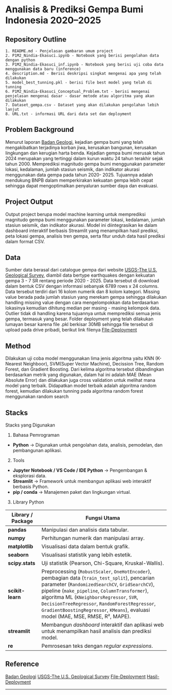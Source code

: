 # Analisis & Prediksi Gempa Bumi Indonesia 2020–2025


## Repository Outline
```
1. README.md - Penjelasan gambaran umum project
2. P1M2_Nindia-Ekasuci.ipynb - Notebook yang berisi pengolahan data dengan python
3. P1M2_Nindia-Ekasuci_inf.ipynb - Notebook yang berisi uji coba data menggunakan data baru (inference)
4. description.md - Berisi deskripsi singkat mengenai apa yang telah dilakukan
5. model_best_tunning.pkl - berisi file best model yang telah di tunning
6. P1M2_Nindia-Ekasuci_Conceptual_Problem.txt - berisi mengenai penjelasan mengenai dasar - dasar metode atau algoritma yang akan dilakukan
7. Dataset_gempa.csv - Dataset yang akan dilakukan pengolahan lebih lanjut
8. URL.txt - informasi URL dari data set dan deployment
```

## Problem Background
Menurut laporan [Badan Geologi](https://www.cnbcindonesia.com/news/20250122174037-4-605239/gempa-bumi-merusak-hantam-ri-cetak-rekor-di-2024-fakta-aneh-terungkap), kejadian gempa bumi yang telah mengakibatkan terjadinya korban jiwa, kerusakan bangunan, kerusakan lingkungan dan kerugian harta benda. Kejadian gempa bumi merusak tahun 2024 merupakan yang tertinggi dalam kurun waktu 24 tahun terakhir sejak tahun 2000. Memprediksi magnitudo gempa bumi menggunakan parameter lokasi, kedalaman, jumlah stasiun seismik, dan indikator akurasi menggunakan data gempa pada tahun 2020- 2025. Tujuannya adalah mendukung BNPB dalam memperkirakan kekuatan gempa lebih cepat sehingga dapat mengoptimalkan penyaluran sumber daya dan evakuasi.

## Project Output
Output project berupa model machine learning untuk memprediksi magnitudo gempa bumi menggunakan parameter lokasi, kedalaman, jumlah stasiun seismik, dan indikator akurasi. Model ini diintegrasikan ke dalam dashboard interaktif berbasis Streamlit yang menampilkan hasil prediksi, peta lokasi gempa, analisis tren gempa, serta fitur unduh data hasil prediksi dalam format CSV.

## Data
Sumber data berasal dari catalogue gempa dari website [USGS-The U.S. Geological Survey]( https://earthquake.usgs.gov/earthquakes/search/), diambil data bertype earthquakes dengan kekuatan gempa 3 - 7 SR rentang periode 2020 - 2025. Data tersebut di download dalam bentuk CSV dengan informasi sebanyak 6789 rows x 24 columns. Data tersebut terdiri dari 16 kolom numerik dan 8 kolom kategori. Missing value berada pada jumlah stasiun yang merekam gempa sehingga dilakukan handling missing value dengan cara mengelompokkan data berdasarkan lokasinya kemudian dihitung median per masing - masing kelompok data. Outlier tidak di handling karena tujuannya untuk memprediksi semua jenis gempa, termasuk yang besar. Folder deployment yang telah dilakukan lumayan besar karena file .pkl berkisar 30MB sehingga file tersebut di upload pada drive pribadi, berikut link filenya [FIle-Deployment](https://drive.google.com/drive/folders/1pEkzNwObkPcV60bZSLOtgvIZs2rDhfeC?usp=sharing)

## Method
Dilakukan uji coba model menggunakan lima jenis algoritma yaitu KNN (K-Nearest Neighboor), SVM(Super Vector Machine), Decission Tree, Random Forest, dan Gradient Boosting. Dari kelima algoritma tersebut dibandingkan berdasarkan metrik yang digunakan, dalam hal ini adalah MAE (Mean Absolute Error) dan dilakukan juga cross validation untuk melihat mana model yang terbaik. Didapatkan model terbaik adalah algoritma random forest, kemudian dilakukan tunning pada algoritma random forest menggunakan random search

## Stacks
Stacks yang Digunakan

 1. Bahasa Pemrograman
- **Python** → Digunakan untuk pengolahan data, analisis, pemodelan, dan pembangunan aplikasi.

 2. Tools
- **Jupyter Notebook / VS Code / IDE Python** → Pengembangan & eksplorasi data.
- **Streamlit** → Framework untuk membangun aplikasi web interaktif berbasis Python.
- **pip / conda** → Manajemen paket dan lingkungan virtual.

 3. Library Python

| Library / Package | Fungsi Utama |
|-------------------|--------------|
| **pandas** | Manipulasi dan analisis data tabular. |
| **numpy** | Perhitungan numerik dan manipulasi array. |
| **matplotlib** | Visualisasi data dalam bentuk grafik. |
| **seaborn** | Visualisasi statistik yang lebih estetik. |
| **scipy.stats** | Uji statistik (Pearson, Chi-Square, Kruskal-Wallis). |
| **scikit-learn** | Preprocessing (`RobustScaler`, `OneHotEncoder`), pembagian data (`train_test_split`), pencarian parameter (`RandomizedSearchCV`, `GridSearchCV`), pipeline (`make_pipeline`, `ColumnTransformer`), algoritma ML (`KNeighborsRegressor`, `SVR`, `DecisionTreeRegressor`, `RandomForestRegressor`, `GradientBoostingRegressor`, `KMeans`), evaluasi model (MAE, MSE, RMSE, R², MAPE). |
| **streamlit** | Membangun *dashboard* interaktif dan aplikasi web untuk menampilkan hasil analisis dan prediksi model. |
| **re** | Pemrosesan teks dengan *regular expressions*. |

## Reference
[Badan Geologi](https://www.cnbcindonesia.com/news/20250122174037-4-605239/gempa-bumi-merusak-hantam-ri-cetak-rekor-di-2024-fakta-aneh-terungkap)
[USGS-The U.S. Geological Survey]( https://earthquake.usgs.gov/earthquakes/search/)
[File-Deployment](https://drive.google.com/drive/folders/1pEkzNwObkPcV60bZSLOtgvIZs2rDhfeC?usp=sharing)
[Hasil-Deployment](https://predict-earthquakes.streamlit.app/)

---